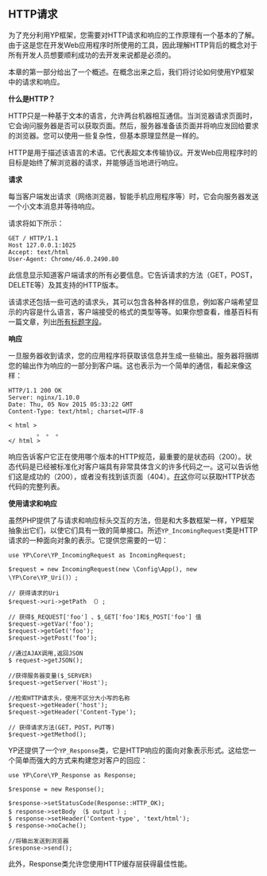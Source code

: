 
## HTTP请求
为了充分利用YP框架，您需要对HTTP请求和响应的工作原理有一个基本的了解。由于这是您在开发Web应用程序时所使用的工具，因此理解HTTP背后的概念对于所有开发人员想要顺利成功的去开发来说都是必须的。

本章的第一部分给出了一个概述。在概念出来之后，我们将讨论如何使用YP框架中的请求和响应。

**什么是HTTP？**

HTTP只是一种基于文本的语言，允许两台机器相互通信。当浏览器请求页面时，它会询问服务器是否可以获取页面。然后，服务器准备该页面并将响应发回给要求的浏览器。您可以使用一些复杂性，但基本原理显然是一样的。

HTTP是用于描述该语言的术语。它代表超文本传输​​协议。开发Web应用程序时的目标是始终了解浏览器的请求，并能够适当地进行响应。

**请求**

每当客户端发出请求（网络浏览器，智能手机应用程序等）时，它会向服务器发送一个小文本消息并等待响应。

请求将如下所示：
```
GET / HTTP/1.1
Host 127.0.0.1:1025
Accept: text/html
User-Agent: Chrome/46.0.2490.80
```
此信息显示知道客户端请求的所有必要信息。它告诉请求的方法（GET，POST，DELETE等）及其支持的HTTP版本。

该请求还包括一些可选的请求头，其可以包含各种各样的信息，例如客户端希望显示的内容是什么语言，客户端接受的格式的类型等等。如果你想查看，维基百科有一篇文章，列出[所有标题字段](https://en.wikipedia.org/wiki/List_of_HTTP_header_fields)。

**响应**

一旦服务器收到请求，您的应用程序将获取该信息并生成一些输出。服务器将捆绑您的输出作为响应的一部分到客户端。这也表示为一个简单的通信，看起来像这样：

```
HTTP/1.1 200 OK
Server: nginx/1.10.0
Date: Thu, 05 Nov 2015 05:33:22 GMT
Content-Type: text/html; charset=UTF-8

< html >
        。 。 。
</ html >
```
响应告诉客户它正在使用哪个版本的HTTP规范，最重要的是状态码（200）。状态代码是已经被标准化对客户端具有非常具体含义的许多代码之一。这可以告诉他们这是成功的（200），或者没有找到该页面（404）。[在这](https://www.iana.org/assignments/http-status-codes/http-status-codes.xhtml)你可以获取HTTP状态代码的完整列表。

**使用请求和响应**

虽然PHP提供了与请求和响应标头交互的方法，但是和大多数框架一样，YP框架抽象出它们，以使它们具有一致的简单接口。所述`YP_IncomingRequest`类是HTTP请求的一种面向对象的表示。它提供您需要的一切：

```
use YP\Core\YP_IncomingRequest as IncomingRequest;

$request = new IncomingRequest(new \Config\App(), new \YP\Core\YP_Uri()）;

// 获得请求的Uri
$request->uri->getPath （）;

// 获得$_REQUEST['foo'] 、$_GET['foo']和$_POST['foo'] 值
$request->getVar('foo');
$request->getGet('foo');
$request->getPost('foo');

//通过AJAX调用,返回JSON
$ request->getJSON();

//获得服务器变量($_SERVER)
$request->getServer('Host');

//检索HTTP请求头，使用不区分大小写的名称
$request->getHeader('host');
$request->getHeader('Content-Type');

// 获得请求方法(GET，POST，PUT等)
$request->getMethod();
```

YP还提供了一个`YP_Response`类，它是HTTP响应的面向对象表示形式。这给您一个简单而强大的方式来构建您对客户的回应：

```
use YP\Core\YP_Response as Response;

$response = new Response();

$response->setStatusCode(Response::HTTP_OK);
$ response->setBody （$ output ）;
$ response->setHeader('Content-type', 'text/html');
$ response->noCache();

//将输出发送到浏览器
$response->send();

```
此外，Response类允许您使用HTTP缓存层获得最佳性能。